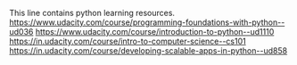 This line contains python learning resources.
https://www.udacity.com/course/programming-foundations-with-python--ud036
https://www.udacity.com/course/introduction-to-python--ud1110
https://in.udacity.com/course/intro-to-computer-science--cs101
https://in.udacity.com/course/developing-scalable-apps-in-python--ud858
